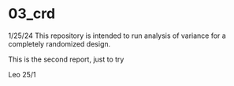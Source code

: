 # 03_crd
1/25/24
This repository is intended to run analysis of variance for a completely randomized design. 


This is the second report, just to try

Leo 25/1
